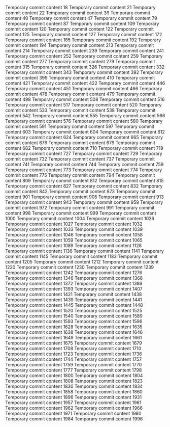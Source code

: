 Temporary commit content 18
Temporary commit content 21
Temporary commit content 22
Temporary commit content 39
Temporary commit content 40
Temporary commit content 47
Temporary commit content 79
Temporary commit content 87
Temporary commit content 109
Temporary commit content 120
Temporary commit content 122
Temporary commit content 125
Temporary commit content 127
Temporary commit content 172
Temporary commit content 185
Temporary commit content 192
Temporary commit content 194
Temporary commit content 213
Temporary commit content 214
Temporary commit content 239
Temporary commit content 241
Temporary commit content 252
Temporary commit content 259
Temporary commit content 277
Temporary commit content 279
Temporary commit content 315
Temporary commit content 326
Temporary commit content 332
Temporary commit content 343
Temporary commit content 392
Temporary commit content 399
Temporary commit content 410
Temporary commit content 421
Temporary commit content 422
Temporary commit content 446
Temporary commit content 451
Temporary commit content 466
Temporary commit content 478
Temporary commit content 479
Temporary commit content 498
Temporary commit content 508
Temporary commit content 516
Temporary commit content 517
Temporary commit content 520
Temporary commit content 533
Temporary commit content 538
Temporary commit content 542
Temporary commit content 555
Temporary commit content 566
Temporary commit content 576
Temporary commit content 580
Temporary commit content 591
Temporary commit content 597
Temporary commit content 603
Temporary commit content 604
Temporary commit content 612
Temporary commit content 624
Temporary commit content 665
Temporary commit content 676
Temporary commit content 679
Temporary commit content 682
Temporary commit content 710
Temporary commit content 719
Temporary commit content 727
Temporary commit content 729
Temporary commit content 732
Temporary commit content 737
Temporary commit content 741
Temporary commit content 744
Temporary commit content 759
Temporary commit content 773
Temporary commit content 774
Temporary commit content 775
Temporary commit content 794
Temporary commit content 809
Temporary commit content 812
Temporary commit content 815
Temporary commit content 827
Temporary commit content 832
Temporary commit content 842
Temporary commit content 873
Temporary commit content 901
Temporary commit content 905
Temporary commit content 913
Temporary commit content 943
Temporary commit content 959
Temporary commit content 972
Temporary commit content 991
Temporary commit content 998
Temporary commit content 999
Temporary commit content 1000
Temporary commit content 1004
Temporary commit content 1026
Temporary commit content 1027
Temporary commit content 1032
Temporary commit content 1033
Temporary commit content 1039
Temporary commit content 1046
Temporary commit content 1058
Temporary commit content 1059
Temporary commit content 1065
Temporary commit content 1089
Temporary commit content 1128
Temporary commit content 1136
Temporary commit content 1141
Temporary commit content 1145
Temporary commit content 1183
Temporary commit content 1205
Temporary commit content 1212
Temporary commit content 1220
Temporary commit content 1230
Temporary commit content 1239
Temporary commit content 1242
Temporary commit content 1276
Temporary commit content 1346
Temporary commit content 1368
Temporary commit content 1372
Temporary commit content 1389
Temporary commit content 1393
Temporary commit content 1407
Temporary commit content 1421
Temporary commit content 1438
Temporary commit content 1439
Temporary commit content 1441
Temporary commit content 1445
Temporary commit content 1448
Temporary commit content 1520
Temporary commit content 1525
Temporary commit content 1540
Temporary commit content 1589
Temporary commit content 1593
Temporary commit content 1596
Temporary commit content 1628
Temporary commit content 1635
Temporary commit content 1638
Temporary commit content 1646
Temporary commit content 1649
Temporary commit content 1661
Temporary commit content 1675
Temporary commit content 1679
Temporary commit content 1708
Temporary commit content 1710
Temporary commit content 1723
Temporary commit content 1736
Temporary commit content 1744
Temporary commit content 1757
Temporary commit content 1759
Temporary commit content 1770
Temporary commit content 1777
Temporary commit content 1798
Temporary commit content 1800
Temporary commit content 1804
Temporary commit content 1808
Temporary commit content 1823
Temporary commit content 1830
Temporary commit content 1834
Temporary commit content 1858
Temporary commit content 1860
Temporary commit content 1896
Temporary commit content 1931
Temporary commit content 1957
Temporary commit content 1961
Temporary commit content 1962
Temporary commit content 1966
Temporary commit content 1971
Temporary commit content 1980
Temporary commit content 1984
Temporary commit content 1996
